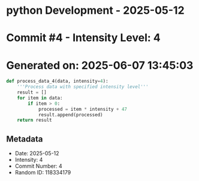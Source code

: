 ﻿# python Development - 2025-05-12
# Commit #4 - Intensity Level: 4
# Generated on: 2025-06-07 13:45:03
```python
def process_data_4(data, intensity=4):
    '''Process data with specified intensity level'''
    result = []
    for item in data:
        if item > 0:
            processed = item * intensity + 47
            result.append(processed)
    return result
```
## Metadata
- Date: 2025-05-12
- Intensity: 4
- Commit Number: 4
- Random ID: 118334179
